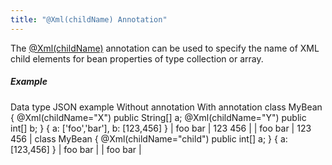 ```yaml
---
title: "@Xml(childName) Annotation"
---
```


The [@Xml(childName)](../apidocs/org/apache/juneau/xml/annotation/Xml.html#childName()) annotation can be used to
specify the name of XML child elements for bean properties of type collection or array.
##### Example
Data type
JSON example
Without annotation
With annotation
class MyBean \{
@Xml(childName="X")
public String[] a;
@Xml(childName="Y")
public int[] b;
\}
\{
a: ['foo','bar'],
b: [123,456]
\}
|
foo
bar
|
123
456
|
|
foo
bar
|
123
456
|
class MyBean \{
@Xml(childName="child")
public int[] a;
\}
\{
a: [123,456]
\}
|
foo
bar
|
|
foo
bar
|
